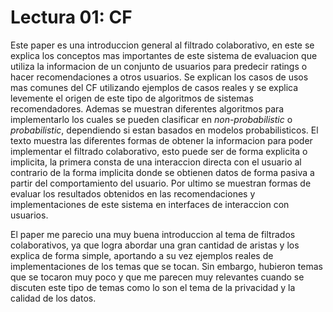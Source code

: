 # Lectura 01: CF

Este paper es una introduccion general al filtrado colaborativo, en este se explica los conceptos mas importantes de este sistema de evaluacion que utiliza la informacion de un conjunto de usuarios para predecir ratings o hacer recomendaciones a otros usuarios. Se explican los casos de usos mas comunes del CF utilizando ejemplos de casos reales y se explica levemente el origen de este tipo de algoritmos de sistemas recomendadores. Ademas se muestran diferentes algoritmos para implementarlo los cuales se pueden clasificar en _non-probabilistic_ o _probabilistic_, dependiendo si estan basados en modelos probabilisticos. El texto muestra las diferentes formas de obtener la informacion para poder implementar el filtrado colaborativo, esto puede ser de forma explicita o implicita, la primera consta de una interaccion directa con el usuario al contrario de la forma implicita donde se obtienen datos de forma pasiva a partir del comportamiento del usuario. Por ultimo se muestran formas de evaluar los resultados obtenidos en las recomendaciones y implementaciones de este sistema en interfaces de interaccion con usuarios.

El paper me parecio una muy buena introduccion al tema de filtrados colaborativos, ya que logra abordar una gran cantidad de aristas y los explica de forma simple, aportando a su vez ejemplos reales de implementaciones de los temas que se tocan. Sin embargo, hubieron temas que se tocaron muy poco y que me parecen muy relevantes cuando se discuten este tipo de temas como lo son el tema de la privacidad y la calidad de los datos.

 
